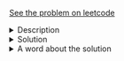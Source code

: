 <a href="https://leetcode.com/problems/linked-list-random-node/"> See the problem on leetcode </a>
<details>
   <summary>Description</summary>
   <div class="content__u3I1 question-content__JfgR">
      <div>
         <p>Given the <code>root</code> of a binary search tree, rearrange the tree in <strong>in-order</strong> so that the leftmost node in the tree is now the root of the tree, and every node has no left child and only one right child.</p>
         <p>&nbsp;</p>
         <p><strong>Example 1:</strong></p>
         <img alt="" src="https://assets.leetcode.com/uploads/2020/11/17/ex1.jpg" style="width: 600px; height: 350px;">
         <pre><strong>Input:</strong> root = [5,3,6,2,4,null,8,1,null,null,null,7,9]
<strong>Output:</strong> [1,null,2,null,3,null,4,null,5,null,6,null,7,null,8,null,9]
</pre>
         <p><strong>Example 2:</strong></p>
         <img alt="" src="https://assets.leetcode.com/uploads/2020/11/17/ex2.jpg" style="width: 300px; height: 114px;">
         <pre><strong>Input:</strong> root = [5,1,7]
<strong>Output:</strong> [1,null,5,null,7]
</pre>
         <p>&nbsp;</p>
         <p><strong>Constraints:</strong></p>
         <ul>
            <li>The number of nodes in the given tree will be in the range <code>[1, 100]</code>.</li>
            <li><code>0 &lt;= Node.val &lt;= 1000</code></li>
         </ul>
      </div>
   </div>
</details>

<details>
<summary>Solution</summary>
	
```java
/**
 * Definition for a binary tree node.
 * public class TreeNode {
 *     int val;
 *     TreeNode left;
 *     TreeNode right;
 *     TreeNode() {}
 *     TreeNode(int val) { this.val = val; }
 *     TreeNode(int val, TreeNode left, TreeNode right) {
 *         this.val = val;
 *         this.left = left;
 *         this.right = right;
 *     }
 * }
 */
class Solution {
    TreeNode head, temp;
    public TreeNode increasingBST(TreeNode root) {
        reArrange(root);
        return temp;
    }
    public void reArrange(TreeNode root){
        if(root == null)
            return;
        reArrange(root.left);
        if(head == null){
            head = root;
            temp = root;
        }
        else{
            head.right = new TreeNode(root.val);
            head = head.right;
        }
        reArrange(root.right);
    }
}
```

</details>

<details>
    <summary>A word about the solution</Summary>
    The part where I tripped up was realising I needed to do <code>head.right = new TreeNode(root.val)</code> instead of <code>head.right = root</code> since root(root refers to a general node here) would still have its left and right subtrees. The official solution though does take that route(no pun intended) by cutting off the left links of the node. Check <a href = 'https://leetcode.com/problems/increasing-order-search-tree/solution/'>this</a>
</details>













